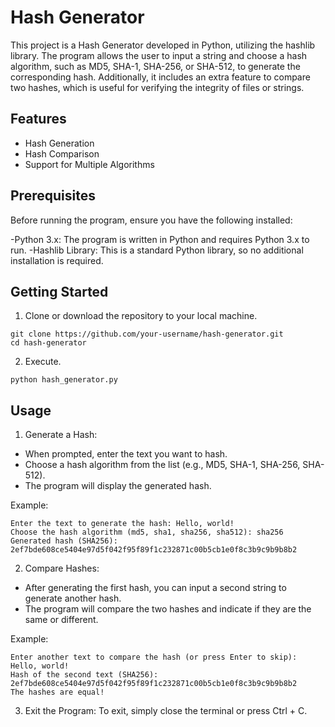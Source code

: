 # Hash Generator
This project is a Hash Generator developed in Python, utilizing the hashlib library. The program allows the user to input a string and choose a hash algorithm, such as MD5, SHA-1, SHA-256, or SHA-512, to generate the corresponding hash. Additionally, it includes an extra feature to compare two hashes, which is useful for verifying the integrity of files or strings.
## Features

- Hash Generation
- Hash Comparison
- Support for Multiple Algorithms

## Prerequisites

Before running the program, ensure you have the following installed:

-Python 3.x: The program is written in Python and requires Python 3.x to run.
-Hashlib Library: This is a standard Python library, so no additional installation is required.

## Getting Started

1. Clone or download the repository to your local machine.

```
git clone https://github.com/your-username/hash-generator.git
cd hash-generator
```

2. Execute.
```
python hash_generator.py
```

## Usage
1. Generate a Hash:
- When prompted, enter the text you want to hash.
- Choose a hash algorithm from the list (e.g., MD5, SHA-1, SHA-256, SHA-512).
- The program will display the generated hash.

Example:
```
Enter the text to generate the hash: Hello, world!
Choose the hash algorithm (md5, sha1, sha256, sha512): sha256
Generated hash (SHA256): 2ef7bde608ce5404e97d5f042f95f89f1c232871c00b5cb1e0f8c3b9c9b9b8b2
```
2. Compare Hashes:
- After generating the first hash, you can input a second string to generate another hash.
- The program will compare the two hashes and indicate if they are the same or different.

Example:
```
Enter another text to compare the hash (or press Enter to skip): Hello, world!
Hash of the second text (SHA256): 2ef7bde608ce5404e97d5f042f95f89f1c232871c00b5cb1e0f8c3b9c9b9b8b2
The hashes are equal!
```

3. Exit the Program:
To exit, simply close the terminal or press Ctrl + C.
